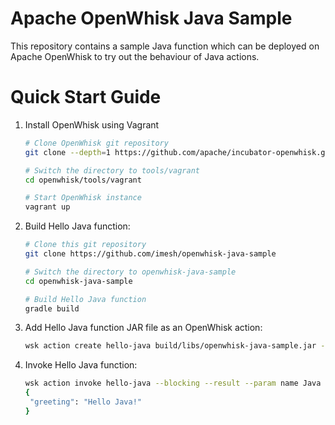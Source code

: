 # Apache OpenWhisk Java Sample

This repository contains a sample Java function which can be deployed on Apache OpenWhisk to try out the behaviour of Java actions.

# Quick Start Guide

1. Install OpenWhisk using Vagrant

   ````bash
   # Clone OpenWhisk git repository
   git clone --depth=1 https://github.com/apache/incubator-openwhisk.git openwhisk

   # Switch the directory to tools/vagrant
   cd openwhisk/tools/vagrant

   # Start OpenWhisk instance
   vagrant up
   ````

2. Build Hello Java function:

   ````bash
   # Clone this git repository
   git clone https://github.com/imesh/openwhisk-java-sample

   # Switch the directory to openwhisk-java-sample
   cd openwhisk-java-sample

   # Build Hello Java function 
   gradle build
   ````

3. Add Hello Java function JAR file as an OpenWhisk action:

   ````bash
   wsk action create hello-java build/libs/openwhisk-java-sample.jar --main Hello
   ````

4. Invoke Hello Java function:

   ````bash
   wsk action invoke hello-java --blocking --result --param name Java
   {
    "greeting": "Hello Java!"
   }
   ````
